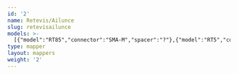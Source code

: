```yaml
---
id: '2'
name: Retevis/Ailunce
slug: retevisailunce
models: >-
  [{"model":"RT85","connector":"SMA-M","spacer":"?"},{"model":"RT5","connector":"SMA-F","spacer":"?"},{"model":"HD1","connector":"SMA-F","spacer":"0"},{"model":"RB17V","connector":"SMA-M","spacer":"?"},{"model":"RT3S","connector":"SMA-M","spacer":"0"},{"model":"RT21V","connector":"SMA-F","spacer":"?"},{"model":"RT47V","connector":"SMA-M","spacer":"?"},{"model":"RT82","connector":"SMA-M","spacer":"?"},{"model":"RT1","connector":"SMA-M","spacer":"?"},{"model":"RT2","connector":"SMA-M","spacer":"?"},{"model":"RT21","connector":"SMA-F","spacer":"?"},{"model":"RT8","connector":"SMA-M","spacer":"?"},{"model":"RB27V","connector":"SMA-F","spacer":"?"},{"model":"RB25","connector":"SMA-F","spacer":"?"}]
type: mapper
layout: mappers
weight: '2'
---
```


